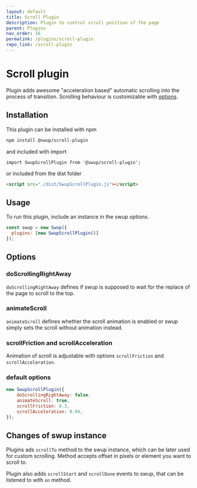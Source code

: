 ```yaml
---
layout: default
title: Scroll Plugin
description: Plugin to control scroll position of the page 
parent: Plugins
nav_order: 16
permalink: /plugins/scroll-plugin
repo_link: /scroll-plugin
---
```


# Scroll plugin
Plugin adds awesome "acceleration based" automatic scrolling into the process of transition. Scrolling behaviour is customizable with [options](#options).

## Installation
This plugin can be installed with npm

```bash
npm install @swup/scroll-plugin
```

and included with import

```shell
import SwupScrollPlugin from '@swup/scroll-plugin';
```

or included from the dist folder

```html
<script src="./dist/SwupScrollPlugin.js"></script>
```

## Usage

To run this plugin, include an instance in the swup options.

```javascript
const swup = new Swup({
  plugins: [new SwupScrollPlugin()]
});
```

## Options
### doScrollingRightAway
`doScrollingRightAway` defines if swup is supposed to wait for the replace of the page to scroll to the top. 

### animateScroll
`animateScroll` defines whether the scroll animation is enabled or swup simply sets the scroll without animation instead.

### scrollFriction and scrollAcceleration
Animation of scroll is adjustable with options `scrollFriction` and `scrollAcceleration`.

### default options
```javascript
new SwupScrollPlugin({
    doScrollingRightAway: false,
    animateScroll: true,
    scrollFriction: 0.3,
    scrollAcceleration: 0.04,
});
```

## Changes of swup instance
Plugins ads `scrollTo` method to the swup instance, which can be later used for custom scrolling. 
Method accepts offset in pixels or element you want to scroll to.

Plugin also adds `scrollStart` and `scrollDone` events to swup, that can be listened to with `on` method.  

